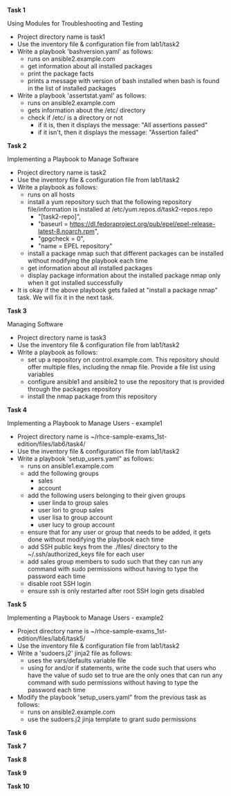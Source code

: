 
**Task 1** 

Using Modules for Troubleshooting and Testing

-  Project directory name is task1
-  Use the inventory file & configuration file from lab1/task2
-  Write a playbook 'bashversion.yaml' as follows:
   - runs on ansible2.example.com
   - get information about all installed packages
   - print the package facts
   - prints a message with version of bash installed when bash is found in the list of installed packages
-  Write a playbook 'assertstat.yaml' as follows:
   - runs on ansible2.example.com
   - gets information about the /etc/ directory
   - check if /etc/ is a directory or not
     - if it is, then it displays the message: "All assertions passed"
     - if it isn't, then it displays the message: "Assertion failed"

**Task 2**

Implementing a Playbook to Manage Software

-  Project directory name is task2
-  Use the inventory file & configuration file from lab1/task2
-  Write a playbook as follows:
   - runs on all hosts
   - install a yum repository such that the following repository file/information is installed at /etc/yum.repos.d/task2-repos.repo
     - "[task2-repo]",
     - "baseurl = https://dl.fedoraproject.org/pub/epel/epel-release-latest-8.noarch.rpm",
     - "gpgcheck = 0",
     - "name = EPEL repository"
   - install a package nmap such that different packages can be installed without modifying the playbook each time
   - get information about all installed packages
   - display package information about the installed package nmap only when it got installed successfully
- It is okay if the above playbook gets failed at "install a package nmap" task. We will fix it in the next task.

**Task 3**

Managing Software

-  Project directory name is task3
-  Use the inventory file & configuration file from lab1/task2
-  Write a playbook as follows:
   - set up a repository on control.example.com. This repository should offer multiple files, including the nmap file. Provide a file list using variables
   - configure ansible1 and ansible2 to use the repository that is provided through the packages repository
   - install the nmap package from this repository

**Task 4**

Implementing a Playbook to Manage Users - example1

-  Project directory name is ~/rhce-sample-exams_1st-edition/files/lab6/task4/
-  Use the inventory file & configuration file from lab1/task2
-  Write a playbook 'setup_users.yaml" as follows:
   - runs on ansible1.example.com
   - add the following groups
     - sales
     - account
   - add the following users belonging to their given groups
     - user linda to group sales
     - user lori to group sales
     - user lisa to group account
     - user lucy to group account
   - ensure that for any user or group that needs to be added, it gets done without modifying the playbook each time
   - add SSH public keys from the ./files/ directory to the ~/.ssh/authorized_keys file for each user
   - add sales group members to sudo such that they can run any command with sudo permissions without having to type the password each time
   - disable root SSH login
   - ensure ssh is only restarted after root SSH login gets disabled

**Task 5**

Implementing a Playbook to Manage Users - example2

-  Project directory name is ~/rhce-sample-exams_1st-edition/files/lab6/task5/
-  Use the inventory file & configuration file from lab1/task2
-  Write a 'sudoers.j2' jinja2 file as follows:
   - uses the vars/defaults variable file
   - using for and/or if statements, write the code such that users who have the value of sudo set to true are the only ones that can run any command with sudo permissions without having to type the password each time
-  Modify the playbook 'setup_users.yaml" from the previous task as follows:
   - runs on ansible2.example.com
   - use the sudoers.j2 jinja template to grant sudo permissions

**Task 6**


**Task 7**


**Task 8**


**Task 9**


**Task 10**



